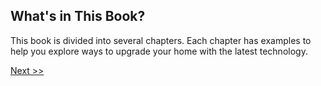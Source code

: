 ## What's in This Book?

This book is divided into several chapters. Each chapter has examples to help you explore ways to upgrade your home with the latest technology.

[Next >>](004-online-resources.md)